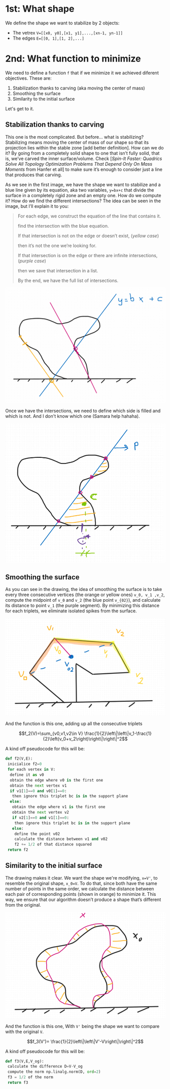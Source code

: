 # 1st: What shape 
We define the shape we want to stabilize by 2 objects:
 - The vetrex `V=[[x0, y0],[x1, y1],...,[xn-1, yn-1]]`
 - The edges `E=[[0, 1],[1, 2],...]`


# 2nd: What function to minimize
We need to define a function `f` that if we minimize it we achieved diferent objectives. These are:
 1. Stabilization thanks to carving (aka moving the center of mass)
 2. Smoothing the surface
 3. Similarity to the initial surface

Let's get to it.

## Stabilization thanks to carving
This one is the most complicated. But before... what is stabilizing? Stabilizing means moving the center of mass of our shape so that its projection lies within the stable zone \[add better definition\]. How can we do it? By going from a completely solid shape to one that isn’t fully solid, that is, we’ve carved the inner surface/volume. Check \[_Spin-It Faster: Quadrics Solve All Topology Optimization Problems That Depend Only On Mass Moments_ from Hanfer et all\] to make sure it’s enough to consider just a line that produces that carving.

As we see in the first image, we have the shape we want to stabilize and a blue line given by its equation, aka two variables, `y=bx+c` that divide the surface in a completely rigid zone and an empty one. How do we compute it? How do we find the different intersections? The idea can be seen in the image, but I’ll explain it to you:

> For each edge, we construct the equation of the line that contains it.
> 
> find the intersection with the blue equation.
> 
> If that intersection is not on the edge or doesn’t exist, (*yellow case*)
> 
> then it’s not the one we’re looking for.
> 
> If that intersection is on the edge or there are infinite intersections, (*purple case*)
> 
> then we save that intersection in a list.
> 
> By the end, we have the full list of intersections.

![carving1](assets/carving1.png)

Once we have the intersections, we need to define which side is filled and which is not. And I don't know which one (Samara help hahaha). 

![carving2](assets/carving2.png)



## Smoothing the surface
As you can see in the drawing, the idea of smoothing the surface is to take every three consecutive vertices (the orange or yellow ones) `v_0, v_1 ,v_2`, compute the midpoint of `v_0` and `v_2` (the blue point `v_{02}`), and calculate its distance to point `v_1` (the purple segment). By minimizing this distance for each triplets, we eliminate isolated spikes from the surface.

![smoothing](assets/smoothing.png)

And the function is this one, adding up all the consecutive triplets

$$f_2(V)=\sum_{v0,v1,v2\in V} \frac{1}{2}\left\|\left\|v_1-\frac{1}{2}\left(v_0+v_2\right)\right\|\right\|^2$$

A kind off pseudocode for this will be:

```python
def f2(V,E):
 inicialice f2=0
 for each vertex in V:
  define it as v0
  obtain the edge where v0 is the first one
  obtain the next vertex v1
  if v1[1]==0 and v0[1]==0:
   then ignore this triplet bc is in the support plane
  else:
   obtain the edge where v1 is the first one
   obtain the next vertex v2
   if v2[1]==0 and v1[1]==0:
    then ignore this triplet bc is in the support plane
   else:
    define the point v02
    calculate the distance between v1 and v02
    f2 += 1/2 of that distance squared
 return f2
```


## Similarity to the initial surface
The drawing makes it clear. We want the shape we're modifying, `x=V'`, to resemble the original shape, `x_0=V`. To do that, since both have the same number of points in the same order, we calculate the distance between each pair of corresponding points (shown in orange) to minimize it. This way, we ensure that our algorithm doesn’t produce a shape that’s different from the original.

![Similarity](assets/Similarity.png)

And the function is this one, With `V'` being the shape we want to compare with the original `V`.

$$f_3(V')= \frac{1}{2}\left\|\left\|V'-V\right\|\right\|^2$$

A kind off pseudocode for this will be:

```python
def f3(V,E,V_og):
 calculate the difference D=V-V_og
 compute the norm np.linalg.norm(D, ord=2)
 f3 = 1/2 of the norm
 return f3
```
